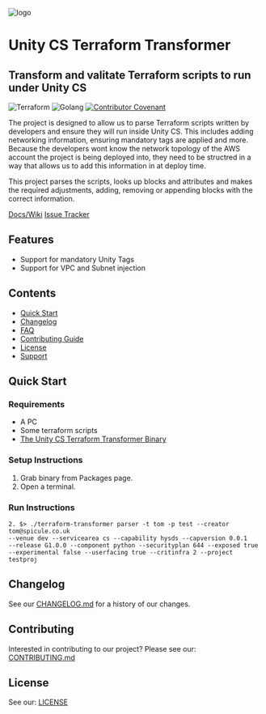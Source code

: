 ![logo](https://user-images.githubusercontent.com/3129134/163247802-ad001e00-15a6-4d6e-9824-2106cb022dd7.png)

# Unity CS Terraform Transformer

## Transform and valitate Terraform scripts to run under Unity CS

<!-- Header block for project -->

![Terraform](https://img.shields.io/badge/Terraform-Could%20be%20worse-brightgreen)
![Golang](https://img.shields.io/badge/Golang-hacked%20together-yellow)
[![Contributor Covenant](https://img.shields.io/badge/Contributor%20Covenant-2.1-4baaaa.svg)](code_of_conduct.md)

The project is designed to allow us to parse Terraform scripts written by developers
and ensure they will run inside Unity CS. This includes adding networking information,
ensuring mandatory tags are applied and more. Because the developers wont know the
network topology of the AWS account the project is being deployed into, they need
to be structred in a way that allows us to add this information in at deploy time.

This project parses the scripts, looks up blocks and attributes and makes the
required adjustments, adding, removing or appending blocks with the correct information.

[Docs/Wiki](https://github.com/unity-sds/unity-cs/wiki/Terraform-Transformer-Component)
[Issue Tracker](https://github.com/unity-sds/unity-cs-terraform-transformer/issues)

## Features

* Support for mandatory Unity Tags
* Support for VPC and Subnet injection

<!-- ☝️ Replace with a bullet-point list of your features ☝️ -->

## Contents

* [Quick Start](#quick-start)
* [Changelog](#changelog)
* [FAQ](#frequently-asked-questions-faq)
* [Contributing Guide](#contributing)
* [License](#license)
* [Support](#support)

## Quick Start

### Requirements

* A PC
* Some terraform scripts
* [The Unity CS Terraform Transformer Binary](https://github.com/orgs/unity-sds/packages?repo_name=unity-cs-terraform-transformer)

### Setup Instructions

1. Grab binary from Packages page.
1. Open a terminal.

### Run Instructions

```shell
2. $> ./terraform-transformer parser -t tom -p test --creator tom@spicule.co.uk
--venue dev --servicearea cs --capability hysds --capversion 0.0.1
--release G1.0.0 --component python --securityplan 644 --exposed true
--experimental false --userfacing true --critinfra 2 --project testproj
```

## Changelog

See our [CHANGELOG.md](CHANGELOG.md) for a history of our changes.

<!-- ☝️ Replace with links to your changelog and releases page ☝️ -->

## Contributing

Interested in contributing to our project? Please see our: [CONTRIBUTING.md](CONTRIBUTING.md)

## License

See our: [LICENSE](LICENSE)
